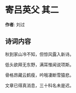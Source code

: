 # 寄吕英父  其二

**作者**: 刘过

## 诗词内容

秋到家山冷不知，但惊风露入新诗。

低头欲拜无东野，满耳惟闻说项斯。

骨格昂藏云鹤瘦，吟哦凄断雪猿悲。

文章已得真消息，三十科名未是迟。

